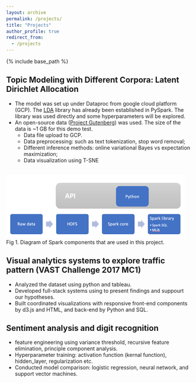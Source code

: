 ```yaml
---
layout: archive
permalink: /projects/
title: "Projects"
author_profile: true
redirect_from: 
  - /projects
---
```


{% include base_path %}

## Topic Modeling with Different Corpora: Latent Dirichlet Allocation
* The model was set up under Dataproc from google cloud platform (GCP). The <a href='https://spark.apache.org/docs/latest/api/python/reference/api/pyspark.ml.clustering.LDA.html'>LDA</a> library has already been established in PySpark. The library was used directly and some hyperparameters will be explored.
* An open-source data (<a href='https://www.gutenberg.org/'>Project Gutenberg</a>) was used. The size of the data is ~1 GB for this demo test. 
  * Data file upload to GCP.
  * Data preprocessing: such as text tokenization, stop word removal; 
  * Different inference methods: online variational Bayes vs expectation maximization; 
  * Data visualization using T-SNE
<br />
<img src="/images/project_1_1.png" alt="project1">
Fig 1. Diagram of Spark components that are used in this project.

## Visual analytics systems to explore traffic pattern (VAST Challenge 2017 MC1)
* Analyzed the dataset using python and tableau.
* Developed full-stack systems using to present findings and suppourt our hypotheses.
* Built coordinated visualizations with responsive front-end components by d3.js and HTML, and back-end by Python and SQL.

## Sentiment analysis and digit recognition
* feature engineering using variance threshold, recursive feature elimination, principle component analysis.
*	Hyperparameter training: activation function (kernal function), hidden_layer, regularization etc.
*	Conducted model comparison: logistic regression, neural network, and support vector machines.
